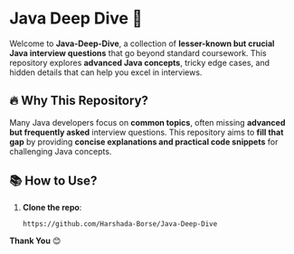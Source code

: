 # Java Deep Dive 🚀  

Welcome to **Java-Deep-Dive**, a collection of **lesser-known but crucial Java interview questions** that go beyond standard coursework. This repository explores **advanced Java concepts**, tricky edge cases, and hidden details that can help you excel in interviews.  

## 🔥 Why This Repository?  
Many Java developers focus on **common topics**, often missing **advanced but frequently asked** interview questions. This repository aims to **fill that gap** by providing **concise explanations and practical code snippets** for challenging Java concepts.  

## 📚 How to Use?  
1. **Clone the repo**:  
   ```bash
   https://github.com/Harshada-Borse/Java-Deep-Dive

**Thank You** 😊
